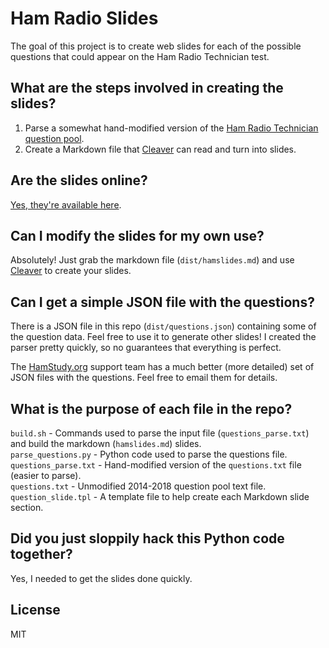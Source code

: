 # Ham Radio Slides

The goal of this project is to create web slides for each of the possible questions that could appear on the Ham Radio Technician test.

## What are the steps involved in creating the slides?

1. Parse a somewhat hand-modified version of the [Ham Radio Technician question pool](http://ncvec.org/downloads/2014-2018%20Tech%20Pool.txt).
2. Create a Markdown file that [Cleaver](https://github.com/jdan/cleaver) can read and turn into slides.

## Are the slides online?

[Yes, they're available here](https://jasonprogrammer.github.io/hamslides/).

## Can I modify the slides for my own use?

Absolutely! Just grab the markdown file (`dist/hamslides.md`) and use [Cleaver](https://github.com/jdan/cleaver) to create your slides.

## Can I get a simple JSON file with the questions?

There is a JSON file in this repo (`dist/questions.json`) containing some of the question data. Feel free to use it to generate other slides! I created the parser pretty quickly, so no guarantees that everything is perfect.

The [HamStudy.org](https://hamstudy.org/) support team has a much better (more detailed) set of JSON files with the questions. Feel free to email them for details.

## What is the purpose of each file in the repo?

`build.sh` - Commands used to parse the input file (`questions_parse.txt`) and build the markdown (`hamslides.md`) slides.  
`parse_questions.py` - Python code used to parse the questions file.  
`questions_parse.txt` - Hand-modified version of the `questions.txt` file (easier to parse).  
`questions.txt` - Unmodified 2014-2018 question pool text file.  
`question_slide.tpl` - A template file to help create each Markdown slide section.

## Did you just sloppily hack this Python code together?

Yes, I needed to get the slides done quickly.

## License

MIT
